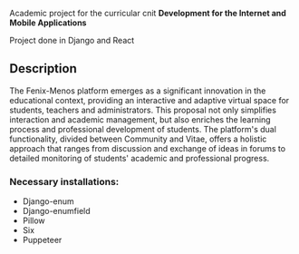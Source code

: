Academic project for the curricular cnit <b>Development for the Internet and Mobile Applications</b>

Project done in Django and React

<h2> Description </h2>
The Fenix-Menos platform emerges as a significant innovation in the educational context, providing an interactive and adaptive virtual space for students, teachers and administrators. This proposal not only simplifies interaction and academic management, but also enriches the learning process and professional development of students. The platform's dual functionality, divided between Community and Vitae, offers a holistic approach that ranges from discussion and exchange of ideas in forums to detailed monitoring of students' academic and professional progress.

<h3> Necessary installations: </h3>
<ul>
  <li> Django-enum </li>
  <li> Django-enumfield </li>
  <li> Pillow </li>
  <li> Six </li>
  <li> Puppeteer </li>
</ul>
